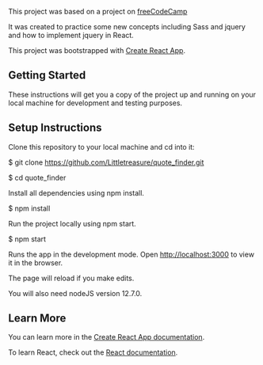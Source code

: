 This project was based on a project on [freeCodeCamp](https://www.freecodecamp.org/)

It was created to practice some new concepts including Sass and jquery and how to implement jquery in React.

This project was bootstrapped with [Create React App](https://github.com/facebook/create-react-app).

## Getting Started

These instructions will get you a copy of the project up and running on your local machine for development and testing purposes.

## Setup Instructions

Clone this repository to your local machine and cd into it:

\$ git clone https://github.com/Littletreasure/quote_finder.git

\$ cd quote_finder

Install all dependencies using npm install.

\$ npm install

Run the project locally using npm start.

\$ npm start

Runs the app in the development mode.
Open [http://localhost:3000](http://localhost:3000) to view it in the browser.

The page will reload if you make edits.

You will also need nodeJS version 12.7.0.

## Learn More

You can learn more in the [Create React App documentation](https://facebook.github.io/create-react-app/docs/getting-started).

To learn React, check out the [React documentation](https://reactjs.org/).
